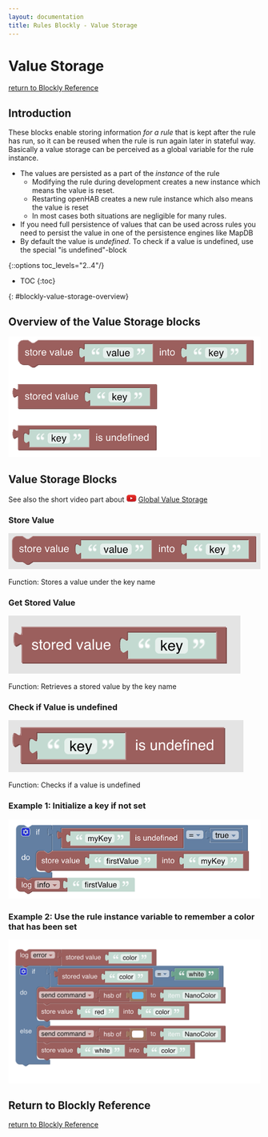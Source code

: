 ```yaml
---
layout: documentation
title: Rules Blockly - Value Storage
---
```

<!-- markdownlint-disable MD036 -->

# Value Storage

[return to Blockly Reference](index.html#value-storage)

## Introduction

These blocks enable storing information *for a rule* that is kept after the rule has run, so it can be reused when the rule is run again later in stateful way.
Basically a value storage can be perceived as a global variable for the rule instance.

- The values are persisted as a part of the *instance* of the rule
  - Modifying the rule during development creates a new instance which means the value is reset.
  - Restarting openHAB creates a new rule instance which also means the value is reset
  - In most cases both situations are negligible for many rules.
- If you need full persistence of values that can be used across rules you need to persist the value in one of the persistence engines like MapDB
- By default the value is *undefined*.
To check if a value is undefined, use the special "is undefined"-block

{::options toc_levels="2..4"/}

- TOC
{:toc}

{: #blockly-value-storage-overview}

## Overview of the Value Storage blocks

![value-storage-blocks](../images/blockly/blockly-value-storage.png)

## Value Storage Blocks

See also the short video part about ![youtube](../images/blockly/youtube-logo-small.png) [Global Value Storage](https://youtu.be/KwhYKy1_qVk?t=2060)

### Store Value

![store-value](../images/blockly/blockly-value-store.png)

Function: Stores a value under the key name

### Get Stored Value

![get-stored-value](../images/blockly/blockly-value-get.png)

Function: Retrieves a stored value by the key name

### Check if Value is undefined

![value-is-defined](../images/blockly/blockly-value-is-defined.png)

Function: Checks if a value is undefined

### Example 1: Initialize a key if not set

![example1](../images/blockly/blockly-value-example1.png)

### Example 2: Use the rule instance variable to remember a color that has been set

![example2](../images/blockly/blockly-value-example2.png)

## Return to Blockly Reference

[return to Blockly Reference](index.html#value-storage)
